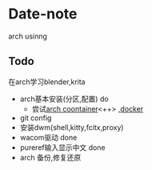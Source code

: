 # Date-note
arch usinng

## Todo 
在arch学习blender,krita  
- arch基本安装(分区,配置) do
    - 尝试[arch coontainer]( ./docker)<++> ,[docker](./docker)
- git config 
- 安装dwm(shell,kitty,fcitx,proxy)
- wacom驱动 done  
- pureref输入显示中文 done 
- arch 备份,修复还原
